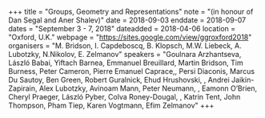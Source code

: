 +++
title = "Groups, Geometry and Representations"
note = "(in honour of Dan Segal and Aner Shalev)"
date = 2018-09-03
enddate = 2018-09-07
dates = "September 3 - 7, 2018"
dateadded = 2018-04-06
location = "Oxford, U.K."
webpage = "https://sites.google.com/view/ggroxford2018"
organisers = "M. Bridson, I. Capdeboscq, B. Klopsch, M.W. Liebeck, A. Lubotzky,   N.Nikolov, E. Zelmanov"
speakers = "Goulnara Arzhantseva, László Babai, Yiftach Barnea, Emmanuel Breuillard, Martin Bridson, Tim  Burness, Peter Cameron, Pierre Emanuel Caprace,, Persi Diaconis, Marcus Du Sautoy, Ben Green, Robert Guralnick, Ehud Hrushovski,   , Andrei Jaikin-Zapirain,  Alex Lubotzky, Avinoam Mann, Peter Neumann, , Eamonn O’Brien, Cheryl Praeger, László Pyber, Colva Roney-Dougal, , Katrin Tent, John Thompson, Pham Tiep, Karen Vogtmann, Efim Zelmanov"
+++
